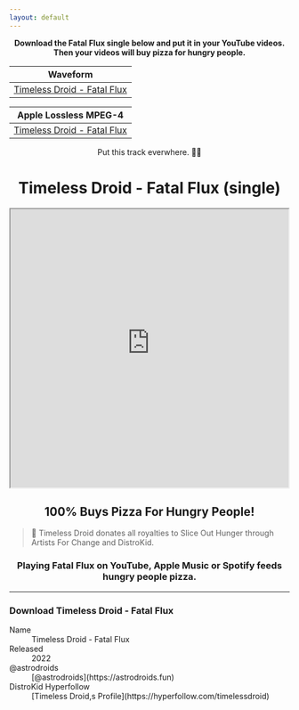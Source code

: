 ```yaml
---
layout: default
---
```




**<center>Download the Fatal Flux single below and put it in your YouTube videos. Then your videos will buy pizza for hungry people.</center>**

|Waveform|
|:------:|
|[Timeless Droid - Fatal Flux](https://timelessdroid.com/FatalFlux.wav)|


|Apple Lossless MPEG-4|
|:-------------------:|
|[Timeless Droid - Fatal Flux](https://timelessdroid.com/FatalFluxLossless.m4a)|
 

<center>Put this track everwhere. 🤖🍕</center>

# <center>Timeless Droid - Fatal Flux (single)</center>

<center><iframe src="https://blogger.googleusercontent.com/img/a/AVvXsEjvdFVeyyOoiFtMbrm9XLAsWlewczNH58MYQ5TTGcVXkxEL2vLSURBp1JxcL15S4HvtO1Yv3asOhOwiu8U_hknLev_ChK2JogD9LATiXpIHVC8cD6rPRZp6xFiaTCSOmJYuxTJWo3hKB25etpz1-_M5HgzTcxQUc86AnT1xAUwDkheK5Kl7Kgoh8ZoW3kBg=s500" align="center" width="500px" height="500px"></iframe></center>

## <center>100% Buys Pizza For Hungry People!</center>

>
>
> 🤖 Timeless Droid donates all royalties to Slice Out Hunger through Artists For Change and DistroKid.

### <center>Playing Fatal Flux on YouTube, Apple Music or Spotify feeds hungry people pizza.</center>

* * *

### Download Timeless Droid - Fatal Flux

<dl>
<dt>Name</dt>
<dd>Timeless Droid - Fatal Flux</dd>
<dt>Released</dt>
<dd>2022</dd>
<dt>@astrodroids</dt>
<dd>[@astrodroids](https://astrodroids.fun)</dd>
<dt>DistroKid Hyperfollow</dt>
<dd>[Timeless Droid,s Profile](https://hyperfollow.com/timelessdroid)</dd>
</dl>

